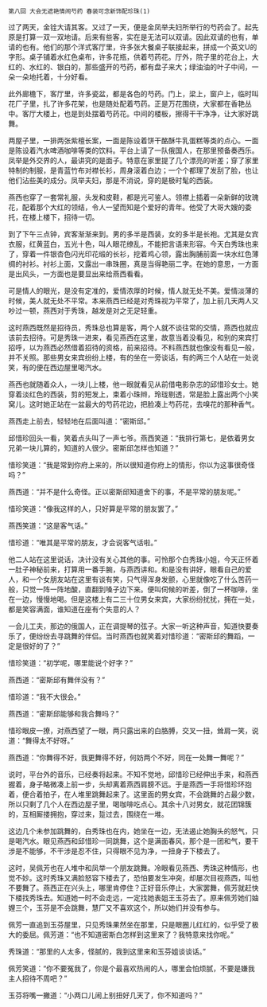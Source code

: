     第八回 大会无遮艳情闹芍药 春装可念新饰配珍珠(1) 

   过了两天，金铨大请其客。又过了一天，便是金凤举夫妇所举行的芍药会了。起先原是打算一双一双地请。后来有些客，实在是无法可以双请。因此双请的也有，单请的也有。他们的那个洋式客厅里，许多张大餐桌子联接起来，拼成一个英文U的字形。桌子铺着水红色桌布，许多花瓶，供着芍药花。厅外，院子里的花台上，大红的、水红的、银白的，那些盛开的芍药，都有盘子来大；绿油油的叶子中间，一朵一朵地托着，十分好看。

   此外廊檐下，客厅里，许多瓷盆，都是各色的芍药。门上，梁上，窗户上，临时叫花厂子里，扎了许多花架，也是随处配着芍药。正是万花围绕，大家都在香艳丛中。客厅大楼上，也是到处摆着芍药花。中间的楼板，擦得干干净净，让大家好跳舞。

   两屋子里，一排两张紫檀长案，一面是陈设着饼干酪酥牛乳蛋糕等类的点心。一面是陈设着汽水啤酒咖啡等类的饮料。平台上请了一队俄国人，在那里预备奏西乐。凤举是外交界的人，最讲究的是面子。特意在家里提了几个漂亮的听差；穿了家里特制的制服，是青蓝竹布对襟长衫，周身滚着白边；一个个都理了发刮了脸，也让他们沾些美的成分。凤举夫妇，那是不消说，穿的是极时髦的西装。

   燕西也穿了一套常礼服，头发和皮鞋，都是光可鉴人。领襟上插着一朵新鲜的玫瑰花，配着那个大红的领结，令人一望而知是个爱好的青年。他受了大哥大嫂的委托，在楼上楼下，招待一切。

   到了下午三点钟，宾客渐渐来到。男的多半是西装，女的多半是长袍。尤其是女宾衣服，红黄蓝白，五光十色，叫人眼花缭乱，不能把言语来形容。今天白秀珠也来了，穿着一件银杏色闪光印花缎的长衫，挖着鸡心领，露出胸脯前面一块水红色薄绸的衬衫。衬衫上面，又露出一串珠圈，真是当得艳丽二字。在她的意思，一方面是出风头，一方面也是要显出来给燕西看看。

   可是情人的眼光，是没有定准的，爱情浓厚的时候，情人就无处不美。爱情淡薄的时候，美人就无处不平常。本来燕西已经是对秀珠视为平常了，加上前几天两人又吵过一顿，燕西对于秀珠，越发是对之无足轻重。

   这时燕西既然是招待员，秀珠总也算是客，两个人就不谈往常的交情，燕西也就应该前去招待。可是秀珠一进来，看见燕西在这里，故意当着没看见，和别的来宾打招呼，以为燕西必然借着招待的资格，前来招待。不料燕西就也像没有看见一般，并不关照。那些男女来宾纷纷上楼，有的坐在一旁谈话，有的两三个人站在一处说笑，有的便在西边屋里喝汽水。

   燕西也就随着众人，一块儿上楼，他一眼就看见从前借电影杂志的邱惜珍女士。她穿着淡红色的西装，剪的短发上，束着小珠辫，玲珑剔透，常是脸上露出两个小笑窝儿。这时她正站在一盆最大的芍药花边，把脸凑上芍药花，去嗅花的那种香气。

   燕西走上前去，轻轻地在后面叫道：“密斯邱。”

   邱惜珍回头一看，笑着点头叫了一声七爷。燕西笑道：“我排行第七，是依着男女兄弟一块儿算的，知道的人很少。密斯邱怎样也知道？”

   惜珍笑道：“我是常到你府上来的，所以很知道你府上的情形，你以为这事很奇怪吗？”

   燕西道：“并不是什么奇怪。正以密斯邱知道舍下的事，不是平常的朋友呢。”

   惜珍笑道：“像我这样的人，只好算是平常的朋友罢了。”

   燕西笑道：“这是客气话。”

   惜珍道：“唯其是平常的朋友，才会说客气话啦。”

   他二人站在这里说话，决计没有关心其他的事。可怜那个白秀珠小姐，今天正怀着一肚子神秘前来，打算用一番手腕，与燕西讲和。和是没有讲好，眼看自己的爱人，和一个女朋友站在这里有谈有笑，只气得浑身发颤，心里就像吃了什么苦药一般，只觉一阵一阵地酸，直翻到嗓子边下来。便叫伺候的听差，倒了一杯咖啡，坐在一边，慢慢地喝。但是这楼上有二三十位男女来宾，大家纷纷扰扰，拥在一处，都是笑容满面，谁知道在座有个失意的人？

   一会儿工夫，那边的俄国人，正在调提琴的弦子。大家一听这种声音，知道快要奏乐了，便纷纷去寻跳舞的伴侣。当时燕西也就笑着对惜珍道：“密斯邱的舞蹈，一定是很好的了？”

   惜珍笑道：“初学呢，哪里能说个好字？”

   燕西道：“密斯邱有舞伴没有？”

   惜珍道：“我不大很会。”

   燕西道：“密斯邱能够和我合舞吗？”

   惜珍眼皮一撩，对燕西望了一眼，两只露出来的白胳膊，交叉一扭，耸肩一笑，说道：“舞得太不好呀。”

   燕西道：“你舞得不好，我更舞得不好，何妨两个不好，同在一处舞一舞呢？”

   说时，平台外的音乐，已经奏将起来。不知不觉地，邱惜珍已经伸出手来，和燕西握着，身子略微凑上前一步，头却离着燕西肩膀不远。于是燕西一手将惜珍环抱着，便合着拍子，在人堆里跳舞起来了。这里面的男女宾，不会跳舞的占最少数，所以只剩了几个人在西边屋子里，喝咖啡吃点心。其余十八对男女，就花团锦簇的，互相厮搂拥抱，穿过来，踅过去，围绕在一堆。

   这边几个未参加跳舞的，白秀珠也在内，她坐在一边，无法遏止她胸头的怒气，只是喝汽水。眼见燕西和邱惜珍一同跳舞，这个是满面春风，那个是一团和气，要干涉是不能够，不干涉是忍不住，只得眼不见为净，一扭身子下楼去了。

   这时，吴佩芳也在人堆中和凤举一个朋友跳舞。冷眼看见燕西、秀珠这种情形，也觉不妙。这时秀珠又满脸怒容下楼去了，恐怕要发生冲突，却屡次目视燕西，叫他不要舞了。燕西正在兴头上，哪里肯停住？正好音乐停止，大家罢舞，佩芳就赶快下楼找秀珠去。知道她一时不会走远，一定找她表姐王玉芬去了。原来佩芳她们妯娌三个，玉芬是不会跳舞，慧厂又不喜欢这个，所以她们并没有参与。

   佩芳一直追到玉芬屋里，只见秀珠果然坐在那里，只是眼圈儿红红的，似乎受了极大的委屈。佩芳道：“也不知道密斯白怎样到这里来了？我特意来找你呢。”

   秀珠道：“那里的人太多，怪腻的，我到这里来和玉芬姐谈谈话。”

   佩芳笑道：“你不要冤我了，你是个最喜欢热闹的人，哪里会怕烦腻，不要是嫌我主人招待不周吧？”

   玉芬将嘴一撇道：“小两口儿闹上别扭好几天了，你不知道吗？”

